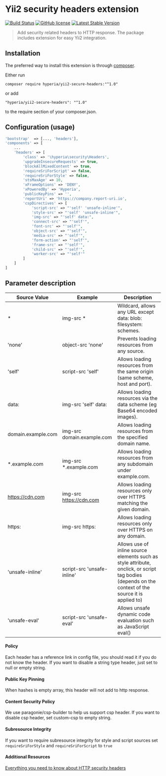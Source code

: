 # Yii2 security headers extension

[![Build Status](https://travis-ci.org/hyperia-sk/yii2-secure-headers.svg?branch=master)](https://travis-ci.org/hyperia-sk/yii2-secure-headers) 
[![GitHub license](https://img.shields.io/badge/license-MIT-blue.svg)](https://raw.githubusercontent.com/hyperia-sk/yii2-secure-headers/master/LICENSE) 
[![Latest Stable Version](https://poser.pugx.org/hyperia/yii2-secure-headers/v/stable)](https://packagist.org/packages/hyperia/yii2-secure-headers)

> Add security related headers to HTTP response. The package includes extension for easy Yii2 integration.

## Installation

The preferred way to install this extension is through [composer](http://getcomposer.org/download/).

Either run

```shell
composer require hyperia/yii2-secure-headers:"^1.0"
```

or add

```
"hyperia/yii2-secure-headers": "^1.0"
```

to the require section of your composer.json.

## Configuration (usage)

```php
'bootstrap'  => [..., 'headers'],
'components' => [
    ...
    'headers' => [
        'class' => '\hyperia\security\Headers',
        'upgradeInsecureRequests' => true,
        'blockAllMixedContent' => true,
        'requireSriForScript' => false,
        'requireSriForStyle' => false,
        'stsMaxAge' => 10,
        'xFrameOptions' => 'DENY',
        'xPoweredBy' => 'Hyperia',
        'publicKeyPins' => '',
        'reportUri' => 'https://company.report-uri.io',
        'cspDirectives' => [
            'script-src' => "'self' 'unsafe-inline'",
            'style-src' => "'self' 'unsafe-inline'",
            'img-src' => "'self' data:",
            'connect-src' => "'self'",
            'font-src' => "'self'",
            'object-src' => "'self'",
            'media-src' => "'self'",
            'form-action' => "'self'",
            'frame-src' => "'self'",
            'child-src' => "'self'",
            'worker-src' => "'self'"
        ]
    ]
]
```

## Parameter description

| Source Value       | Example                    | Description                                                                                                                                         |
|--------------------|----------------------------|-----------------------------------------------------------------------------------------------------------------------------------------------------|
| *                  | img-src *                  | Wildcard, allows any URL except data: blob: filesystem: schemes.                                                                                    |
| 'none'             | object-src 'none'          | Prevents loading resources from any source.                                                                                                         |
| 'self'             | script-src 'self'          | Allows loading resources from the same origin (same scheme, host and port).                                                                         |
| data:              | img-src 'self' data:       | Allows loading resources via the data scheme (eg Base64 encoded images).                                                                            |
| domain.example.com | img-src domain.example.com | Allows loading resources from the specified domain name.                                                                                            |
| *.example.com      | img-src *.example.com      | Allows loading resources from any subdomain under example.com.                                                                                      |
| https://cdn.com    | img-src https://cdn.com    | Allows loading resources only over HTTPS matching the given domain.                                                                                 |
| https:             | img-src https:             | Allows loading resources only over HTTPS on any domain.                                                                                             |
| 'unsafe-inline'    | script-src 'unsafe-inline' | Allows use of inline source elements such as style attribute, onclick, or script tag bodies (depends on the context of the source it is applied to) |
| 'unsafe-eval'      | script-src 'unsafe-eval'   | Allows unsafe dynamic code evaluation such as JavaScript eval()                                                                                     |

#### Policy

Each header has a reference link in config file, you should read it if you do not know the header. 
If you want to disable a string type header, just set to null or empty string.

#### Public Key Pinning

When hashes is empty array, this header will not add to http response.

#### Content Security Policy

We use paragonie/csp-builder to help us support csp header. 
If you want to disable csp header, set custom-csp to empty string.

#### Subresource Integrity

If you want to require subresource integrity for style and script sources set `requireSriForStyle` and `requireSriForScript` to `true`

#### Additional Resources

[Everything you need to know about HTTP security headers](https://blog.appcanary.com/2017/http-security-headers.html)

